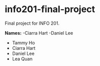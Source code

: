 # info201-final-project
Final project for INFO 201.

**Names:**
-Ciarra Hart
-Daniel Lee
- Tammy Ho
- Ciarra Hart
- Daniel Lee
- Lea Quan
